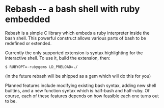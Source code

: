 Rebash -- a bash shell with ruby embedded
=========================================

Rebash is a simple C library which embeds a ruby interpreter inside the
bash shell.  This powerful construct allows various parts of bash to be
redefined or extended.

Currently the only supported extension is syntax highlighting for the
interactive shell.  To use it, build the extension, then:

    $ RUBYOPT=-rubygems LD_PRELOAD=./

(in the future rebash will be shipped as a gem which will do this for
you)

Planned features include modifying existing bash syntax, adding new
shell builtins, and a new function syntax which is half-bash and
half-ruby.  Of course, each of these features depends on how feasible
each one turns out to be.

